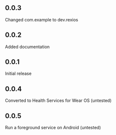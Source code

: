 ## 0.0.3
Changed com.example to dev.rexios

## 0.0.2
Added documentation

## 0.0.1
Initial release

## 0.0.4
Converted to Health Services for Wear OS (untested)

## 0.0.5
Run a foreground service on Android (untested)